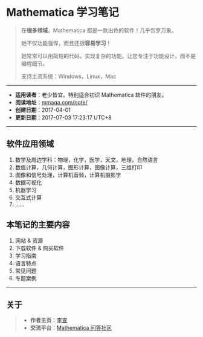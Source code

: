 # Mathematica 学习笔记
> 在**很多领域**，Mathematica 都是一款出色的软件！几乎包罗万象。
>
> 她不仅功能强悍，而且还很**容易学习**！
>
> 她常常可以用简短的代码，实现复杂的功能。让您专注于功能设计，而不是编程细节。
>
> 支持主流系统：Windows，Linux，Mac

---

* **适用读者**：老少皆宜。特别适合初识 Mathematica 软件的朋友。
* **阅读地址**：[mmaqa.com/note/](https://mmaqa.com/note/)
* **创建日期**：2017-04-01
* **更新日期**：2017-07-03 17:23:17 UTC+8

---

## 软件应用领域
1. 数学及周边学科：物理，化学，医学，天文，地理，自然语言
2. 数值计算，几何计算，图形计算，图像计算，三维打印
3. 图像和信号处理，计算机音频，计算机摄影学
3. 数据可视化
4. 机器学习
5. 交互式计算
6. ……

## 本笔记的主要内容
1. 网站 &#38; 资源
2. 下载软件 &#38; 购买软件
3. 学习指南
4. 语言特点
5. 常见问题
6. 专题案例


---

## 关于
> * **作者主页**：[李宣](http://laoli.cm)
> * **交流平台**：[Mathematica 问答社区](https://mmaqa.com)

